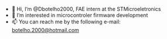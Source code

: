 - 👋 Hi, I’m @Dbotelho2000, FAE intern at the STMicroeletronics
- 👀 I’m interested in microcontroler firmware development
- 📫 You can reach me by the following e-mail: botelho.2000@hotmail.com

<!---
Dbotelho2000/Dbotelho2000 is a ✨ special ✨ repository because its `README.md` (this file) appears on your GitHub profile.
You can click the Preview link to take a look at your changes.
--->
